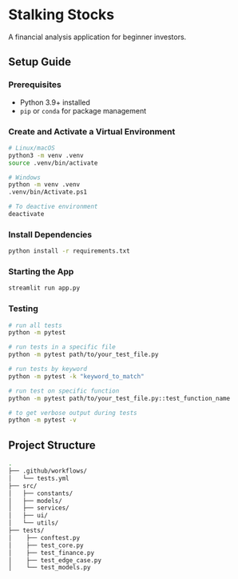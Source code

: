 # Stalking Stocks

A financial analysis application for beginner investors.

## Setup Guide

### Prerequisites 

- Python 3.9+ installed  
- `pip` or `conda` for package management  

### Create and Activate a Virtual Environment

```bash
# Linux/macOS 
python3 -m venv .venv
source .venv/bin/activate 

# Windows 
python -m venv .venv
.venv/bin/Activate.ps1 

# To deactive environment
deactivate
```

### Install Dependencies

```bash
python install -r requirements.txt
```

### Starting the App

```bash
streamlit run app.py
```

### Testing

```bash
# run all tests
python -m pytest

# run tests in a specific file
python -m pytest path/to/your_test_file.py

# run tests by keyword
python -m pytest -k "keyword_to_match"

# run test on specific function
python -m pytest path/to/your_test_file.py::test_function_name

# to get verbose output during tests
python -m pytest -v
```

## Project Structure

```bash
.
├── .github/workflows/
│   └── tests.yml    
├── src/                        
│   ├── constants/             
│   ├── models/                
│   ├── services/              
│   ├── ui/                     
│   └── utils/                  
├── tests/                      
│    ├── conftest.py
│    ├── test_core.py
│    ├── test_finance.py
│    ├── test_edge_case.py
│    └── test_models.py

